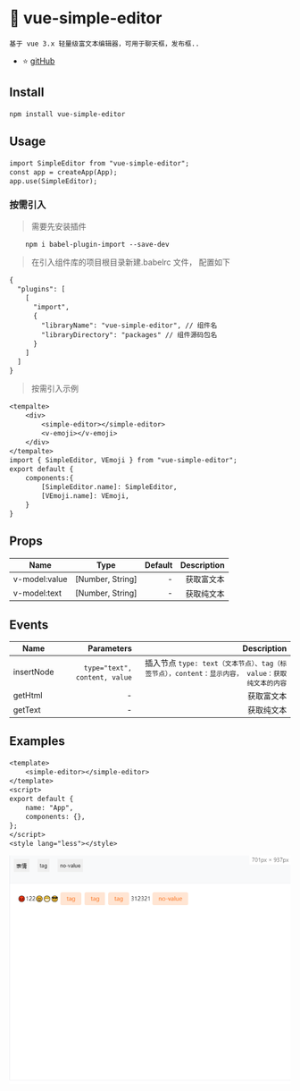 # 🍓 vue-simple-editor
```
基于 vue 3.x 轻量级富文本编辑器，可用于聊天框，发布框..
```
- ⭐ [gitHub](https://github.com/Denny-di/vue-simple-editor)

## Install
```
npm install vue-simple-editor
```

## Usage
```
import SimpleEditor from "vue-simple-editor";
const app = createApp(App);
app.use(SimpleEditor);
```

### 按需引入
> 需要先安装插件
```
    npm i babel-plugin-import --save-dev
```

> 在引入组件库的项目根目录新建.babelrc 文件， 配置如下
```
{
  "plugins": [
    [
      "import",
      {
        "libraryName": "vue-simple-editor", // 组件名
        "libraryDirectory": "packages" // 组件源码包名
      }
    ]
  ]
}
```

> 按需引入示例
```
<tempalte>
	<div>
        <simple-editor></simple-editor>
        <v-emoji></v-emoji>
    </div>
</tempalte>
import { SimpleEditor, VEmoji } from "vue-simple-editor";
export default {
	components:{
    	[SimpleEditor.name]: SimpleEditor,
    	[VEmoji.name]: VEmoji,
    }
}
```

## Props
Name|Type|Default|Description
--|:--:|--:|--:
v-model:value|[Number, String]|-|获取富文本
v-model:text|[Number, String]|-|获取纯文本

## Events
Name|Parameters|Description
--|--:|--:
insertNode|`type="text", content, value`|插入节点 `type: text（文本节点）、tag（标签节点），content：显示内容， value：获取纯文本的内容`
getHtml|-|获取富文本
getText|-|获取纯文本


## Examples
```
<template>
    <simple-editor></simple-editor>
</template>
<script>
export default {
    name: "App",
    components: {},
};
</script>
<style lang="less"></style>

```

![Examples](https://raw.githubusercontent.com/Denny-di/vue-simple-editor/master/src/assets/img/examples.jpg "Examples")


